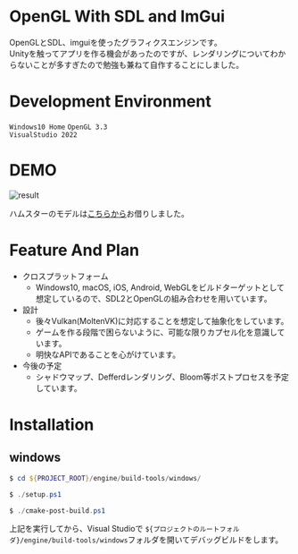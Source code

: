 # OpenGL With SDL and ImGui

OpenGLとSDL、imguiを使ったグラフィクスエンジンです。  
Unityを触ってアプリを作る機会があったのですが、レンダリングについてわからないことが多すぎたので勉強も兼ねて自作することにしました。

# Development Environment

``Windows10 Home``
``OpenGL 3.3``  
``VisualStudio 2022``

# DEMO

![result](https://github.com/machumun/opengl-with-sdl-and-imgui/blob/main/readme2.gif)

ハムスターのモデルは[こちらから](https://sketchfab.com/3d-models/hamtaro-7d195612e7814905aa1bfefd13b80be1)お借りしました。

# Feature And Plan

* クロスプラットフォーム
  * Windows10, macOS, iOS, Android, WebGLをビルドターゲットとして想定しているので、SDL2とOpenGLの組み合わせを用いています。
* 設計
  * 後々Vulkan(MoltenVK)に対応することを想定して抽象化をしています。
  * ゲームを作る段階で困らないように、可能な限りカプセル化を意識しています。
  * 明快なAPIであることを心がけています。
* 今後の予定
  * シャドウマップ、Defferdレンダリング、Bloom等ポストプロセスを予定しています。

# Installation

## windows
```powershell
$ cd ${PROJECT_ROOT}/engine/build-tools/windows/

$ ./setup.ps1

$ ./cmake-post-build.ps1
```

上記を実行してから、Visual Studioで  ``${プロジェクトのルートフォルダ}/engine/build-tools/windows``フォルダを開いてデバッグビルドをします。
